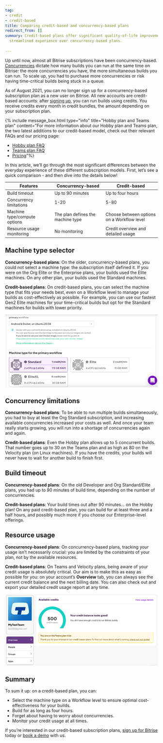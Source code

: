 ```yaml
---
tag:
- credit
- credit-based
title: Comparing credit-based and concurrency-based plans
redirect_from: []
summary: Credit-based plans offer significant quality-of-life improvements and a more
  streamlined experience over concurrency-based plans.

---
```

Up until now, almost all Bitrise subscriptions have been concurrency-based. [Concurrencies](/builds/builds-index/#build-concurrency) dictate how many builds you can run at the same time on Bitrise: the more concurrencies you have, the more simultaneous builds you can run. To scale up, you had to purchase more concurrencies or risk having time-critical builds being stuck in a queue.

As of August 2021, you can no longer sign up for a concurrency-based subscription plan as a new user on Bitrise. All new accounts are credit-based accounts: after [signing up](https://app.bitrise.io/users/sign_up), you can run builds using credits. You receive credits every month in credit bundles, the amount depending on your subscription plan.

{% include message_box.html type="info" title="Hobby plan and Teams plan" content="For more information about our Hobby plan and Teams plan, the two latest additions to our credit-based model, check out their relevant FAQs and our pricing page: 

* [Hobby plan FAQ](/team-management/credit-based-hobby-plan-faq/)
* [Teams plan FAQ](/team-management/teams-plan-faq/)
* [Pricing](https://www.bitrise.io/pricing/)"%}

In this article, we’ll go through the most significant differences between the everyday experience of these different subscription models. First, let’s see a quick comparison - and then dive into the details below!

| Features | Concurrency-based | Credit-based |
| --- | --- | --- |
| Build timeout | Up to 90 minutes | Up to four hours |
| Concurrency limitations | 1-20 | 5-80 |
| Machine type/compute options | The plan defines the machine type | Choose between options on a Workflow level |
| Resource usage monitoring | No monitoring | Credit overview and detailed usage |

## Machine type selector

**Concurrency-based plans**: On the older, concurrency-based plans, you could not select a machine type: the subscription itself defined it. If you were on the Org Elite or the Enterprise plans, your builds used the Elite machines. On any other plan, your builds used the Standard machines.

**Credit-based plans**: On credit-based plans, you can select the machine type that fits your needs best, even on a Workflow level to manage your builds as cost-effectively as possible. For example, you can use our fastest Gen2 Elite machines for your time-critical builds but opt for the Standard machines for builds with lower priority.

![](/img/machine_selector.png)

## Concurrency limitations

**Concurrency-based plans**: To be able to run multiple builds simultaneously, you had to buy at least the Org Standard subscription, and increasing available concurrencies increased your costs as well. And once your team really starts growing, you will run into a shortage of concurrencies again and again.

**Credit-based plans**: Even the Hobby plan allows up to 5 concurrent builds. That number goes up to 30 on the Teams plan and as high as 80 on the Velocity plan (on Linux machines). If you have the credits, your builds will never have to wait for another build to finish first.

## Build timeout

**Concurrency-based plans**: On the old Developer and Org Standard/Elite plans, you had up to 90 minutes of build time, depending on the number of concurrencies.

**Credit-based plans**: Your build times out after 90 minutes… on the Hobby plan! On any paid credit-based plan, you can build for at least three and a half hours, and possibly much more if you choose our Enterprise-level offerings.

## Resource usage

**Concurrency-based plans**: On concurrency-based plans, tracking your usage isn’t necessarily crucial: you are limited by the constraints of your plan, not by the available resources.

**Credit-based plans**: On Teams and Velocity plans, being aware of your credit usage is absolutely critical. Our aim is to make this as easy as possible for you: on your account’s **Overview** tab, you can always see the current credit balance and the next billing date. You can also check out and export your detailed credit usage report at any time.

![](/img/credit_overview.png)

## Summary

To sum it up: on a credit-based plan, you can:

* Select the machine type on a Workflow level to ensure optimal cost-effectiveness for your builds.
* Build for as long as four hours.
* Forget about having to worry about concurrencies.
* Monitor your credit usage at all times.

If you’re interested in our credit-based subscription plans, [sign up for Bitrise](https://app.bitrise.io/users/sign_up "https://app.bitrise.io/users/sign_up") today or [book a demo](https://www.bitrise.io/contact?utm_source=website&utm_medium=devcenter&utm_campaign=contact "https://www.bitrise.io/contact?utm_source=website&utm_medium=devcenter&utm_campaign=contact") with us.